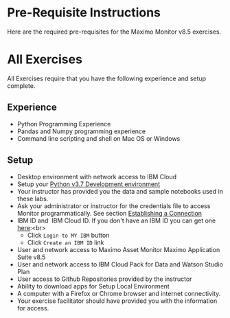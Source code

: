 # Pre-Requisite Instructions

Here are the required pre-requisites for the Maximo Monitor v8.5 exercises.

# All Exercises

All Exercises require that you have the following experience and setup complete.

## Experience
-  Python Programming Experience
-  Pandas and Numpy programming experience
-  Command line scripting and shell on Mac OS or Windows

## Setup
-  Desktop  environment with network access to IBM Cloud
-  Setup your [Python v3.7 Development environment](setup_local_environment.md)
-  Your instructor has provided you the data and sample notebooks used in these labs.
-  Ask your administrator or instructor for the credentials file to access Monitor programmatically.  See section [Establishing a Connection](https://www.ibm.com/docs/en/maximo-monitor/8.5.0?topic=calculations-using-custom-functions#env) 
-  IBM ID and  IBM Cloud ID.  If you don't have an IBM ID you can get one [here](https://www.ibm.com/account/reg/signup?):<br>
    - Click `Login to MY IBM` button<br>
    - Click `Create an IBM ID` link
-  User and network access to Maximo Asset Monitor Maximo Application Suite v8.5 
-  User and network access to IBM Cloud Pack for Data and  Watson Studio Plan 
-  User access to Github Repositories provided by the instructor
-  Ability to download apps for Setup Local Environment
-  A computer with a Firefox or Chrome browser and internet connectivity.
-  Your exercise facilitator should have provided you with the information for access.
